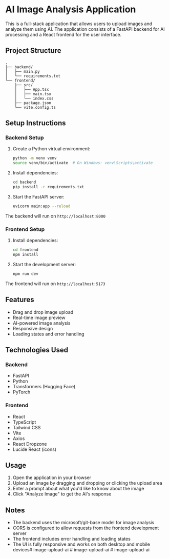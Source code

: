 # AI Image Analysis Application

This is a full-stack application that allows users to upload images and analyze them using AI. The application consists of a FastAPI backend for AI processing and a React frontend for the user interface.

## Project Structure

```
.
├── backend/
│   ├── main.py
│   └── requirements.txt
└── frontend/
    ├── src/
    │   ├── App.tsx
    │   ├── main.tsx
    │   └── index.css
    ├── package.json
    └── vite.config.ts
```

## Setup Instructions

### Backend Setup

1. Create a Python virtual environment:
   ```bash
   python -m venv venv
   source venv/bin/activate  # On Windows: venv\Scripts\activate
   ```

2. Install dependencies:
   ```bash
   cd backend
   pip install -r requirements.txt
   ```

3. Start the FastAPI server:
   ```bash
   uvicorn main:app --reload
   ```

The backend will run on `http://localhost:8000`

### Frontend Setup

1. Install dependencies:
   ```bash
   cd frontend
   npm install
   ```

2. Start the development server:
   ```bash
   npm run dev
   ```

The frontend will run on `http://localhost:5173`

## Features

- Drag and drop image upload
- Real-time image preview
- AI-powered image analysis
- Responsive design
- Loading states and error handling

## Technologies Used

### Backend
- FastAPI
- Python
- Transformers (Hugging Face)
- PyTorch

### Frontend
- React
- TypeScript
- Tailwind CSS
- Vite
- Axios
- React Dropzone
- Lucide React (icons)

## Usage

1. Open the application in your browser
2. Upload an image by dragging and dropping or clicking the upload area
3. Enter a prompt about what you'd like to know about the image
4. Click "Analyze Image" to get the AI's response

## Notes

- The backend uses the microsoft/git-base model for image analysis
- CORS is configured to allow requests from the frontend development server
- The frontend includes error handling and loading states
- The UI is fully responsive and works on both desktop and mobile devices#   i m a g e - u p l o a d - a i  
 #   i m a g e - u p l o a d - a i  
 #   i m a g e - u p l o a d - a i  
 